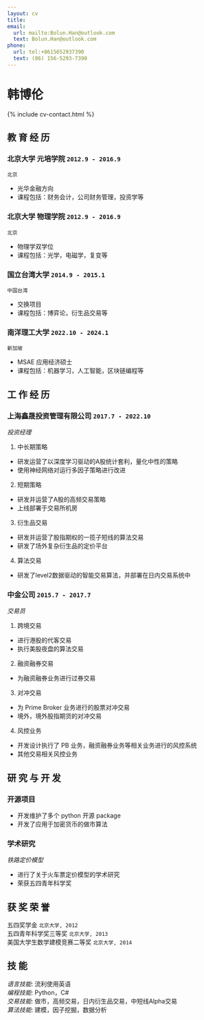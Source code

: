 ```yaml
---
layout: cv
title: 
email:
  url: mailto:Bolun.Han@outlook.com
  text: Bolun.Han@outlook.com
phone:
  url: tel:+8615652937390
  text: (86) 156-5293-7390
---
```


# 韩博伦

<!--
include contact information from the front matter
Supported arguments:
    - homepage: url, text
    - phone
    - email
-->

{% include cv-contact.html %}

## 教 育 经 历

### **北京大学 元培学院** `2012.9 - 2016.9`

```
北京
```

- 光华金融方向
- 课程包括：财务会计，公司财务管理，投资学等

### **北京大学 物理学院** `2012.9 - 2016.9`

```
北京
```

- 物理学双学位
- 课程包括：光学，电磁学，复变等

### **国立台湾大学** `2014.9 - 2015.1`

```
中国台湾
```

- 交换项目
- 课程包括：博弈论，衍生品交易等

### **南洋理工大学** `2022.10 - 2024.1`

```
新加坡
```

- MSAE 应用经济硕士
- 课程包括：机器学习，人工智能，区块链编程等

## 工 作 经 历

### **上海鑫晟投资管理有限公司** `2017.7 - 2022.10`

*投资经理*<br>
1. 中长期策略
  - 研发运营了以深度学习驱动的A股统计套利，量化中性的策略
  - 使用神经网络对运行多因子策略进行改进
2. 短期策略
  - 研发并运营了A股的高频交易策略
  - 上线部署于交易所机房
3. 衍生品交易
  - 研发并运营了股指期权的一揽子短线的算法交易
  - 研发了场外复杂衍生品的定价平台
4. 算法交易
  - 研发了level2数据驱动的智能交易算法，并部署在日内交易系统中

### **中金公司** `2015.7 - 2017.7`

*交易员*<br>
1. 跨境交易
  - 进行港股的代客交易
  - 执行美股夜盘的算法交易
2. 融资融券交易
  - 为融资融券业务进行过券交易
3. 对冲交易
  - 为 Prime Broker 业务进行的股票对冲交易
  - 境外，境外股指期货的对冲交易
4. 风控业务
  - 开发设计执行了 PB 业务，融资融券业务等相关业务进行的风控系统
  - 其他交易相关风控业务

## 研 究 与 开 发

### **开源项目**
- 开发维护了多个 python 开源 package
- 开发了应用于加密货币的做市算法

### **学术研究**

*铁路定价模型*<br>
- 进行了关于火车票定价模型的学术研究
- 荣获五四青年科学奖

## 获 奖 荣 誉

五四奖学金 `北京大学, 2012` <br>
五四青年科学奖三等奖 `北京大学, 2013` <br>
美国大学生数学建模竞赛二等奖 `北京大学, 2014`

## 技 能

*语言技能*: 流利使用英语 <br>
*编程技能*: Python，C# <br>
*交易技能*: 做市，高频交易，日内衍生品交易，中短线Alpha交易 <br>
*算法技能*: 建模，因子挖掘，数据分析

<!-- ### Footer

Last updated: Sep. 2023

-->
